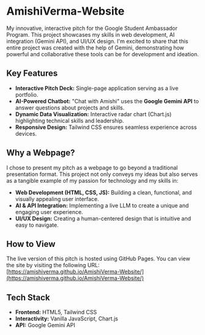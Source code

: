# AmishiVerma-Website

My innovative, interactive pitch for the Google Student Ambassador Program. This project showcases my skills in web development, AI integration (Gemini API), and UI/UX design. I'm excited to share that this entire project was created with the help of Gemini, demonstrating how powerful and collaborative these tools can be for development and ideation.


## Key Features
- **Interactive Pitch Deck:** Single-page application serving as a live portfolio.  
- **AI-Powered Chatbot:** "Chat with Amishi" uses the **Google Gemini API** to answer questions about projects and skills.  
- **Dynamic Data Visualization:** Interactive radar chart (Chart.js) highlighting technical skills and leadership.  
- **Responsive Design:** Tailwind CSS ensures seamless experience across devices.

## Why a Webpage?
I chose to present my pitch as a webpage to go beyond a traditional presentation format. This project not only conveys my ideas but also serves as a tangible example of my passion for technology and my skills in:

- **Web Development (HTML, CSS, JS):** Building a clean, functional, and visually appealing user interface.
- **AI & API Integration:** Implementing a live LLM to create a unique and engaging user experience.
- **UI/UX Design:** Creating a human-centered design that is intuitive and easy to navigate.

## How to View
The live version of this pitch is hosted using GitHub Pages. You can view the site by visiting the following URL: [https://amishiverma.github.io/AmishiVerma-Website/](https://amishiverma.github.io/AmishiVerma-Website/)

## Tech Stack
- **Frontend:** HTML5, Tailwind CSS  
- **Interactivity:** Vanilla JavaScript, Chart.js  
- **API:** Google Gemini API
